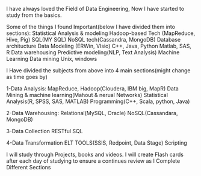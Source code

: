I have always loved the Field of Data Engineering, Now I have started to study from the basics.

Some of the things I found Important(below I have divided them into sections):
    Statistical Analysis & modeling
    Hadoop-based Tech (MapReduce, Hive, Pig)
    SQL(MY SQL)
    NoSQL tech(Cassandra, MongoDB)
    Database architucture
    Data Modeling (ERWin, VIsio)
    C++, Java, Python
    Matlab, SAS, R
    Data warehousing
    Predictive modeling(NLP, Text Analysis)
    Machine Learning
    Data mining
    Unix, windows


I Have divided the subjects from above into 4 main sections(might change as time goes by)

 1-Data Analysis:
      MapReduce, Hadoop(Cloudera, IBM big, MapR)
      Data Mining & machine learning(Mahout & nerual Networks)
      Statistical Analysis(R, SPSS, SAS, MATLAB)
      Programming(C++, Scala, python, Java)
    
  2-Data Warehousing:
      Relational(MySQL, Oracle)
      NoSQL(Cassandara, MongoDB)
    
  3-Data Collection
      RESTful
      SQL

  4-Data Transformation
      ELT TOOLS(SSIS, Redpoint, Data Stage)
      Scripting
      
  I will study through Projects, books and videos. 
  I will create Flash cards after each day of studying to ensure a continues review as I Complete Different Sections
  
